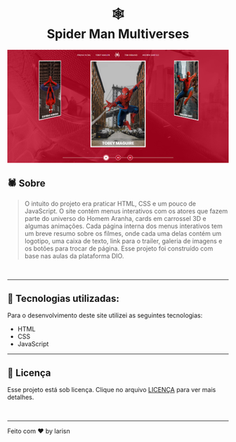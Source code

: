 <h1 align="center">
🕸<br>Spider Man Multiverses
</h1>

![Preview](https://github.com/larisn/spider-man-multiverses/blob/main/assets/imagens/Screenshot_1.png)

## 🕷 Sobre

> O intuito do projeto era praticar HTML, CSS e um pouco de JavaScript. O site contém menus interativos com os atores que fazem parte do universo do Homem Aranha, cards em carrossel 3D e algumas animações.
Cada página interna dos menus interativos tem um breve resumo sobre os filmes, onde cada uma delas contém um logotipo, uma caixa de texto, link para o trailer, galeria de imagens e os botões para trocar de página. Esse projeto foi construído com base nas aulas da plataforma DIO.
<br>

---

## 🎯 Tecnologias utilizadas:

Para o desenvolvimento deste site utilizei as seguintes tecnologias:

* HTML
* CSS
* JavaScript

---

## 🎐 Licença
Esse projeto está sob licença. Clique no arquivo [LICENÇA](https://github.com/larisn/larisn/blob/main/LICENSE2.md) para ver mais detalhes.

<br>

---

Feito com ❤️ by larisn
